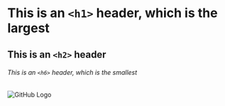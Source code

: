 # This is an `<h1>` header, which is the largest
## This is an `<h2>` header
###### This is an `<h6>` header, which is the smallest
![GitHub Logo](https://github.githubassets.com/images/modules/logos_page/Octocat.png "GitHub Octocat Logo")
